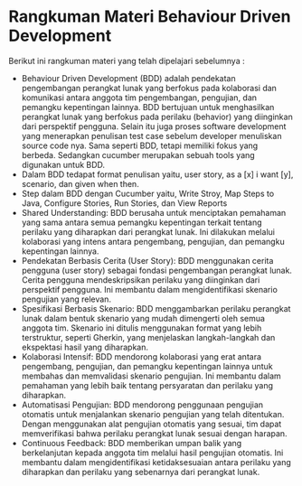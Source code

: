 # Rangkuman Materi Behaviour Driven Development

Berikut ini rangkuman materi yang telah dipelajari sebelumnya :
* Behaviour Driven Development (BDD) adalah pendekatan pengembangan perangkat lunak yang berfokus pada kolaborasi dan komunikasi antara anggota tim pengembangan, pengujian, dan pemangku kepentingan lainnya. BDD bertujuan untuk menghasilkan perangkat lunak yang berfokus pada perilaku (behavior) yang diinginkan dari perspektif pengguna. Selain itu juga proses software development yang menerapkan penulisan test case sebelum developer menuliskan source code nya. Sama seperti BDD, tetapi memiliki fokus yang berbeda. Sedangkan cucumber merupakan sebuah tools yang digunakan untuk BDD. 
* Dalam BDD tedapat format penulisan yaitu, user story, as a [x] i want [y], scenario, dan given when then.
* Step dalam BDD dengan Cucumber yaitu, Write Stroy, Map Steps to Java, Configure Stories, Run Stories, dan View Reports
* Shared Understanding: BDD berusaha untuk menciptakan pemahaman yang sama antara semua pemangku kepentingan terkait tentang perilaku yang diharapkan dari perangkat lunak. Ini dilakukan melalui kolaborasi yang intens antara pengembang, pengujian, dan pemangku kepentingan lainnya.
* Pendekatan Berbasis Cerita (User Story): BDD menggunakan cerita pengguna (user story) sebagai fondasi pengembangan perangkat lunak. Cerita pengguna mendeskripsikan perilaku yang diinginkan dari perspektif pengguna. Ini membantu dalam mengidentifikasi skenario pengujian yang relevan.
* Spesifikasi Berbasis Skenario: BDD menggambarkan perilaku perangkat lunak dalam bentuk skenario yang mudah dimengerti oleh semua anggota tim. Skenario ini ditulis menggunakan format yang lebih terstruktur, seperti Gherkin, yang menjelaskan langkah-langkah dan ekspektasi hasil yang diharapkan.
* Kolaborasi Intensif: BDD mendorong kolaborasi yang erat antara pengembang, pengujian, dan pemangku kepentingan lainnya untuk membahas dan memvalidasi skenario pengujian. Ini membantu dalam pemahaman yang lebih baik tentang persyaratan dan perilaku yang diharapkan.
* Automatisasi Pengujian: BDD mendorong penggunaan pengujian otomatis untuk menjalankan skenario pengujian yang telah ditentukan. Dengan menggunakan alat pengujian otomatis yang sesuai, tim dapat memverifikasi bahwa perilaku perangkat lunak sesuai dengan harapan.
* Continuous Feedback: BDD memberikan umpan balik yang berkelanjutan kepada anggota tim melalui hasil pengujian otomatis. Ini membantu dalam mengidentifikasi ketidaksesuaian antara perilaku yang diharapkan dan perilaku yang sebenarnya dari perangkat lunak.